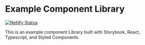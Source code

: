 # Example Component Library

[![Netlify Status](https://api.netlify.com/api/v1/badges/e3b21063-b7ea-40bf-aacb-80786687099f/deploy-status)](https://app.netlify.com/sites/romantic-hoover-5fc24c/deploys)

This is an example component Library built with Storybook, React, Typescript, and Styled Components.
